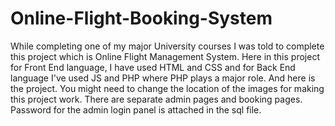 # Online-Flight-Booking-System
 While completing one of my major University courses I was told to complete this project which is Online Flight Management System. Here in this project for Front End language, I have used HTML and CSS and for Back End language I've used JS and PHP where PHP plays a major role. And here is the project. You might need to change the location of the images for making this project work. There are separate admin pages and booking pages. Password for the admin login panel is attached in the sql file. 
